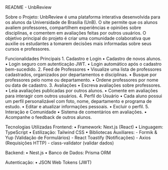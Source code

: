 README - UnbReview

Sobre o Projeto:
  UnbReview é uma plataforma interativa desenvolvida para os alunos da Universidade de Brasília (UnB). O site permite que os alunos avaliem professores, compartilhem experiências e opiniões sobre disciplinas, e comentem   em avaliações feitas por outros usuários. O objetivo principal do projeto é criar uma comunidade colaborativa que auxilie os estudantes a tomarem decisões mais informadas sobre seus cursos e professores.

Funcionalidades Principais
	1.	Cadastro e Login
  	•	Cadastro de novos alunos.
  	•	Login seguro com autenticação JWT.
  	•	Login automático após o cadastro bem-sucedido.
	2.	Feed de Professores
  	•	Visualize uma lista de professores cadastrados, organizados por departamentos e disciplinas.
  	•	Busque por professores pelo nome ou departamento.
  	•	Ordene professores por nome ou data de cadastro.
	3.	Avaliações
  	•	Escreva avaliações sobre professores.
  	•	Leia avaliações publicadas por outros alunos.
  	•	Comente em avaliações para interagir com outros usuários.
	4.	Perfil do Usuário
  	•	Cada aluno possui um perfil personalizável com foto, nome, departamento e programa de estudo.
  	•	Editar e atualizar informações pessoais.
  	•	Excluir o perfil.
	5.	Interação e Comunidade
  	•	Sistema de comentários em avaliações.
  	•	Acompanhe o feedback de outros alunos.

Tecnologias Utilizadas
  Frontend:
  	•	Framework: Next.js (React)
  	•	Linguagem: TypeScript
  	•	Estilização: Tailwind CSS
  	•	Bibliotecas Auxiliares:
    	-	Formik & Yup (Validação de Formulários)
    	-	React Toastify (Notificações)
    	-	Axios (Requisições HTTP)
      - class-validator (validar dados)

  Backend:
  	•	Nest.js
  	•	Banco de Dados: Prisma ORM

  Autenticação:
  	•	JSON Web Tokens (JWT)

